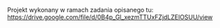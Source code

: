 Projekt wykonany w ramach zadania opisanego tu: https://drive.google.com/file/d/0B4p_Gl_xezmTTUxFZjdLZElOSUU/view
